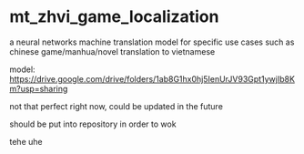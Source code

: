 # mt_zhvi_game_localization
a neural networks machine translation model for specific use cases such as chinese game/manhua/novel translation to vietnamese

model: https://drive.google.com/drive/folders/1ab8G1hx0hj5IenUrJV93Gpt1ywjIb8Km?usp=sharing

not that perfect right now, could be updated in the future

should be put into repository in order to wok

tehe uhe


